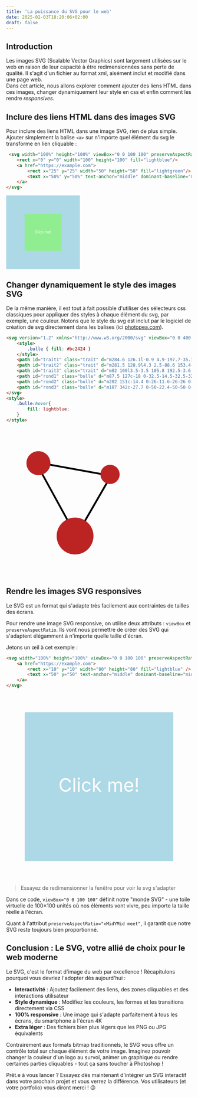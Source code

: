 ```yaml
---
title: 'La puissance du SVG pour le web'
date: 2025-02-03T18:20:06+02:00
draft: false
---
```


 <style>
    a:hover{
        text-decoration: underline;
    }
</style>

## Introduction

Les images SVG (Scalable Vector Graphics) sont largement utilisées sur le web en raison de leur capacité à être redimensionnées sans perte de qualité. Il s'agit d'un fichier au format xml, aisément inclut et modifié dans une page web.  
Dans cet article, nous allons explorer comment ajouter des liens HTML dans ces images, changer dynamiquement leur style en css et enfin comment les rendre _responsives_.

## Inclure des liens HTML dans des images SVG

Pour inclure des liens HTML dans une image SVG, rien de plus simple. Ajouter simplement la balise `<a>` sur n'importe quel élément du svg le transforme en lien cliquable :

```html
 <svg width="100%" height="100%" viewBox="0 0 100 100" preserveAspectRatio="xMidYMid meet" xmlns="http://www.w3.org/2000/svg">
    <rect x="0" y="0" width="100" height="100" fill="lightblue"/>
    <a href="https://example.com">
        <rect x="25" y="25" width="50" height="50" fill="lightgreen"/>
        <text x="50%" y="50%" text-anchor="middle" dominant-baseline="middle" fill="white" font-size="5px">Click me!</text>
    </a>
</svg>
```
 <svg width="200" height="200" xmlns="http://www.w3.org/2000/svg">
    <rect x="0" y="0" width="200" height="200" fill="lightblue"/>
    <a href="https://example.com">
        <rect x="50" y="50" width="100" height="100" fill="lightgreen"/>
        <text x="50%" y="50%" text-anchor="middle" dominant-baseline="middle" fill="white" font-size="10px">Click me!</text>
    </a>   
</svg>

## Changer dynamiquement le style des images SVG
De la même manière, il est tout à fait possible d'utiliser des sélecteurs css classiques pour appliquer des styles à chaque élément du svg, par exemple, une couleur. Notons que le style du svg est inclut par le logiciel de création de svg directement dans les balises (ici [photopea.com](photopea.com)).

```html
<svg version="1.2" xmlns="http://www.w3.org/2000/svg" viewBox="0 0 400 400" width="400" height="400">	
	<style>
		.bulle { fill: #bc2424 } 
	</style>
	<path id="trait1" class="trait" d="m284.6 126.1l-0.9 4.9-197.7-35.7 0.9-4.9z"/>
	<path id="trait2" class="trait" d="m281.5 128.9l4.3 2.5-88.6 153.4-4.3-2.5z"/>
	<path id="trait3" class="trait" d="m82 100l3.5-3.5 105.8 192.5-3.6 3.5z"/>
	<path id="rond1" class="bulle" d="m87.5 127c-18 0-32.5-14.5-32.5-32.5 0-18 14.5-32.5 32.5-32.5 18 0 32.5 14.5 32.5 32.5 0 18-14.5 32.5-32.5 32.5z"/>
	<path id="rond2" class="bulle" d="m282 151c-14.4 0-26-11.6-26-26 0-14.4 11.6-26 26-26 14.4 0 26 11.6 26 26 0 14.4-11.6 26-26 26z"/>
	<path id="rond3" class="bulle" d="m187 342c-27.7 0-50-22.4-50-50 0-27.6 22.3-50 50-50 27.7 0 50 22.4 50 50 0 27.6-22.3 50-50 50z"/>
</svg>
<style>
    .bulle:hover{
        fill: lightblue;
    }
</style>
```

<svg version="1.2" xmlns="http://www.w3.org/2000/svg" viewBox="0 0 400 400" width="400" height="400">	
	<style>
		.bulle { fill: #bc2424 } 
	</style>
	<path id="trait1" class="trait" d="m284.6 126.1l-0.9 4.9-197.7-35.7 0.9-4.9z"/>
	<path id="trait2" class="trait" d="m281.5 128.9l4.3 2.5-88.6 153.4-4.3-2.5z"/>
	<path id="trait3" class="trait" d="m82 100l3.5-3.5 105.8 192.5-3.6 3.5z"/>
	<path id="rond1" class="bulle" d="m87.5 127c-18 0-32.5-14.5-32.5-32.5 0-18 14.5-32.5 32.5-32.5 18 0 32.5 14.5 32.5 32.5 0 18-14.5 32.5-32.5 32.5z"/>
	<path id="rond2" class="bulle" d="m282 151c-14.4 0-26-11.6-26-26 0-14.4 11.6-26 26-26 14.4 0 26 11.6 26 26 0 14.4-11.6 26-26 26z"/>
	<path id="rond3" class="bulle" d="m187 342c-27.7 0-50-22.4-50-50 0-27.6 22.3-50 50-50 27.7 0 50 22.4 50 50 0 27.6-22.3 50-50 50z"/>
</svg>
<style>
    .bulle:hover{
        fill: lightblue;
    }
</style>

## Rendre les images SVG responsives

Le SVG est un format qui s'adapte très facilement aux contraintes de tailles des écrans. 

Pour rendre une image SVG responsive, on utilise deux attributs : `viewBox` et `preserveAspectRatio`. Ils vont nous permettre de créer des SVG qui s'adaptent élégamment à n'importe quelle taille d'écran.

Jetons un œil à cet exemple :

```html
<svg width="100%" height="100%" viewBox="0 0 100 100" preserveAspectRatio="xMidYMid meet" xmlns="http://www.w3.org/2000/svg">
    <a href="https://example.com">
        <rect x="10" y="10" width="80" height="80" fill="lightblue" />
        <text x="50" y="50" text-anchor="middle" dominant-baseline="middle" fill="white" font-size="10px">Click me!</text>
    </a>
</svg>
```

<svg width="100%" height="100%" viewBox="0 0 100 100" preserveAspectRatio="xMidYMid meet" xmlns="http://www.w3.org/2000/svg">
    <a href="https://example.com">
        <rect x="10" y="10" width="80" height="80" fill="lightblue" />
        <text x="50" y="50" text-anchor="middle" dominant-baseline="middle" fill="white" font-size="10px">Click me!</text>
    </a>
</svg>

> Essayez de redimensionner la fenêtre pour voir le svg s'adapter

Dans ce code, `viewBox="0 0 100 100"` définit notre "monde SVG" - une toile virtuelle de 100×100 unités où nos éléments vont vivre, peu importe la taille réelle à l'écran.

Quant à l'attribut `preserveAspectRatio="xMidYMid meet"`, il garantit que notre SVG reste toujours bien proportionné.

## Conclusion : Le SVG, votre allié de choix pour le web moderne

Le SVG, c'est le format d'image du web par excellence ! Récapitulons pourquoi vous devriez l'adopter dès aujourd'hui :

- **Interactivité** : Ajoutez facilement des liens, des zones cliquables et des interactions utilisateur
- **Style dynamique** : Modifiez les couleurs, les formes et les transitions directement via CSS
- **100% responsive** : Une image qui s'adapte parfaitement à tous les écrans, du smartphone à l'écran 4K
- **Extra léger** : Des fichiers bien plus légers que les PNG ou JPG équivalents

Contrairement aux formats bitmap traditionnels, le SVG vous offre un contrôle total sur chaque élément de votre image. Imaginez pouvoir changer la couleur d'un logo au survol, animer un graphique ou rendre certaines parties cliquables - tout ça sans toucher à Photoshop !

Prêt.e à vous lancer ? Essayez dès maintenant d'intégrer un SVG interactif dans votre prochain projet et vous verrez la différence. Vos utilisateurs (et votre portfolio) vous diront merci ! 😉